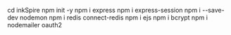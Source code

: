 cd inkSpire
npm init -y
npm i express
npm i express-session
npm i --save-dev nodemon
npm i redis connect-redis
npm i ejs
npm i bcrypt
npm i nodemailer oauth2